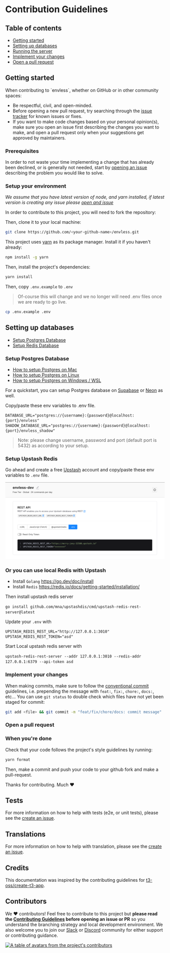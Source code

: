 # Contribution Guidelines

## Table of contents
* <a href="#start">Getting started</a>
* <a href="#setup">Setting up databases</a>
* <a href="#server">Running the server</a>
* <a href="#changes">Implement your changes</a>
* <a href="#pr">Open a pull request</a>

<h2 id="start">Getting started</h2>
When contributing to `envless`, whether on GitHub or in other community spaces:

- Be respectful, civil, and open-minded.
- Before opening a new pull request, try searching through the [issue tracker](https://github.com/envless/envless/issues) for known issues or fixes.
- If you want to make code changes based on your personal opinion(s), make sure you open an issue first describing the changes you want to make, and open a pull request only when your suggestions get approved by maintainers.

### Prerequisites

In order to not waste your time implementing a change that has already been declined, or is generally not needed, start by [opening an issue](https://github.com/envless/envless/issues/new) describing the problem you would like to solve.

### Setup your environment

_We assume that you have latest version of node, and yarn installed, if latest version is creating any issue please [open and issue](https://github.com/envless/envless/issues/new)_

In order to contribute to this project, you will need to fork the repository:

Then, clone it to your local machine:

```bash
git clone https://github.com/<your-github-name>/envless.git
```

This project uses [yarn](https://yarnpkg.com/) as its package manager. Install it if you haven't already:

```bash
npm install -g yarn
```

Then, install the project's dependencies:

```bash
yarn install
```

Then, copy `.env.example` to `.env`

> Of-course this will change and we no longer will need .env files once we are ready to go live.


```bash
cp .env.example .env
```

<h2 id="setup">Setting up databases</h2>

* <a href="#postgres">Setup Postgres Database</a>
* <a href="#redis">Setup Redis Database</a>

<h3 id="postgres">Setup Postgres Database</h3>

* [How to setup Postgres on Mac](/setup/postgres-on-mac.md)
* [How to setup Postgres on Linux](/setup/postgres-on-linux.md)
* [How to setup Postgres on Windows / WSL](/setup/postgres-on-windows.md)

For a quickstart, you can setup Postgres database on [Supabase](https://supabase.com/) or [Neon](https://neon.tech/) as well.

Copy/paste these env variables to .env file.

```
DATABASE_URL="postgres://{username}:{password}@localhost:{port}/envless"
SHADOW_DATABASE_URL="postgres://{username}:{password}@localhost:{port}/envless_shadow"
```
> Note: please change username, password and port (default port is 5432) as according to your setup.


<h3 id="redis">Setup Upstash Redis</h3>

Go ahead and create a free [Upstash](https://upstash.com/) account and copy/paste these env variables to `.env` file.

![upstash](./.github/images/upstash.png)

### Or you can use local Redis with Upstash

- Install `Golang` https://go.dev/doc/install
- Install `Redis` https://redis.io/docs/getting-started/installation/

Then install upstash redis server

`go install github.com/mna/upstashdis/cmd/upstash-redis-rest-server@latest`

Update your `.env` with
```
UPSTASH_REDIS_REST_URL="http://127.0.0.1:3010"
UPSTASH_REDIS_REST_TOKEN="asd"
```
Start Local upstash redis server with

`upstash-redis-rest-server --addr 127.0.0.1:3010 --redis-addr 127.0.0.1:6379 --api-token asd`
### Implement your changes

When making commits, make sure to follow the [conventional commit](https://www.conventionalcommits.org/en/v1.0.0/) guidelines, i.e. prepending the message with `feat:`, `fix:`, `chore:`, `docs:`, etc... You can use `git status` to double check which files have not yet been staged for commit:

```bash
git add <file> && git commit -m "feat/fix/chore/docs: commit message"
```
<h3 id="pr">Open a pull request</h3>

### When you're done

Check that your code follows the project's style guidelines by running:

```bash
yarn format
```

Then, make a commit and push your code to your github fork and make a pull-request.

Thanks for contributing. Much ❤️

## Tests

For more information on how to help with tests (e2e, or unit tests), please see the [create an issue](https://github.com/envless/envless/issues/new).

## Translations

For more information on how to help with translation, please see the [create an issue](https://github.com/envless/envless/issues/new).

## Credits

This documentation was inspired by the contributing guidelines for [t3-oss/create-t3-app](https://github.com/t3-oss/create-t3-app/blob/next/CONTRIBUTING.md).

<h2 id="contributors">Contributors</h2>

We ❤️ contributors! Feel free to contribute to this project but **please read the [Contributing Guidelines](CONTRIBUTING.md) before opening an issue or PR** so you understand the branching strategy and local development environment. We also welcome you to join our [Slack](https://dub.sh/envless-slack) or [Discord](https://dub.sh/envless-discord) community for either support or contributing guidance.

<a href="https://github.com/envless/envless/graphs/contributors">
  <p>
    <img src="https://contrib.rocks/image?repo=envless/envless" alt="A table of avatars from the project's contributors" />
  </p>
</a>
